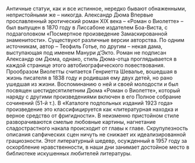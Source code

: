<!--2015-12-07 22:24:23-->
Античные статуи, как и все истинное,
нередко бывают обнаженными,
непристойными же – никогда.
Александр Дюма
Впервые прославленный эротический роман XIX века – «Роман о Виолетте» – был выпущен в 1870 году в Лиссабоне издателем Боа-Виста, с подзаголовком «Посмертное произведение Замаскированной знаменитости». Существуют различные версии авторства. По одним источникам, автор – Теофиль Готье, по другим – некая дама, выступающая под именем Манури д’Экто. Роман не подписан Александр ом Дюма, однако, стиль Дюма-отца проглядывается в каждой странице этого автобиографического повествования. Прообразом Виолетты считается Генриетта Шевалье, вошедшая в жизнь писателя в 1838 году и родившая ему двух детей, но рано ушедшая из жизни. Воспоминанию о ней и своей молодости и был посвящен шестидесятилетним Дюма «Роман о Виолетте», который наряду с другими произведениями включен в его Полное собрание сочинений (51-й т.).
В «Каталоге подпольных изданий 1923 года» произведение это классифицируется как «литературная находка и верное средство от фригидности». В неизменно пристойном стиле разворачиваются смелые любовные картины, нагнетание сладострастного накала происходит от главы к главе. Скрупулезность описания сапфических сцен ничуть не снижает их идеализированной грациозности.
Этот литературный шедевр, осужденный в 1957 году за оскорбление нравственности, в наши дни занимает достойное место в библиотеке искушенных любителей литературы.